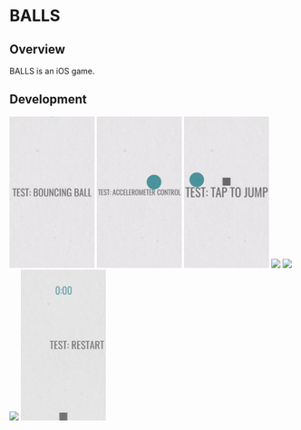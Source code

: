 # BALLS

## Overview
BALLS is an iOS game.

## Development
<img src="Documentation/BALLS_test_1.gif" width="150"> <img src="Documentation/BALLS_test_2.gif" width="150"> <img src="Documentation/BALLS_test_3.gif" width="150"> <img src="Documentation/BALLS_test_4.gif" width="150"> <img src="Documentation/BALLS_test_5.gif" width="150"> <img src="Documentation/BALLS_test_6.gif" width="150"> <img src="Documentation/BALLS_test_7.gif" width="150">
